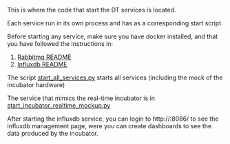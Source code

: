 This is where the code that start the DT services is located.

Each service run in its own process and has as a corresponding start script.

Before starting any service, make sure you have docker installed, and that you have followed the instructions in:
1. [Rabbitmq README](../incubator/communication/installation/README.md)
2. [Influxdb README](../digital_twin/data_access/influxdbserver/README.md)

The script [start_all_services.py](./start_all_services.py) starts all services (including the mock of the incubator hardware)

The service that mimics the real-time incubator is in [start_incubator_realtime_mockup.py](./start_incubator_realtime_mockup.py)

After starting the influxdb service, you can login to http://<Influxdb IP>:8086/ to see the influxdb management page, 
were you can create dashboards to see the data produced by the incubator.
